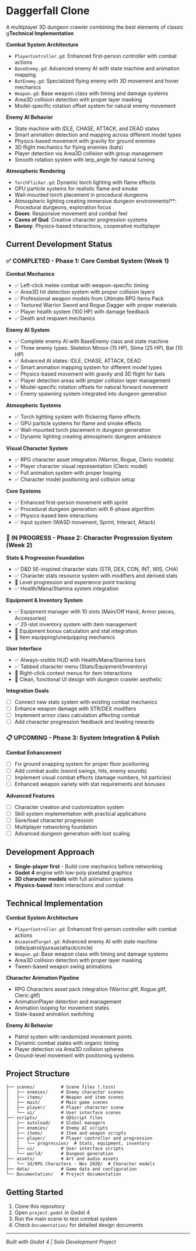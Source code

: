 # Daggerfall Clone

A multiplayer 3D dungeon crawler combining the best elements of classic g**Technical Implementation**

**Combat System Architecture**
- `PlayerController.gd`: Enhanced first-person controller with combat actions
- `BaseEnemy.gd`: Advanced enemy AI with state machine and animation mapping
- `BatEnemy.gd`: Specialized flying enemy with 3D movement and hover mechanics
- `Weapon.gd`: Base weapon class with timing and damage systems
- Area3D collision detection with proper layer masking
- Model-specific rotation offset system for natural enemy movement

**Enemy AI Behavior**
- State machine with IDLE, CHASE, ATTACK, and DEAD states
- Smart animation detection and mapping across different model types
- Physics-based movement with gravity for ground enemies
- 3D flight mechanics for flying enemies (bats)
- Player detection via Area3D collision with group management
- Smooth rotation system with lerp_angle for natural turning

**Atmospheric Rendering**
- `TorchFlicker.gd`: Dynamic torch lighting with flame effects
- GPU particle systems for realistic flame and smoke
- Wall-mounted torch placement in procedural dungeons
- Atmospheric lighting creating immersive dungeon environmentsl**: Procedural dungeons, exploration focus
- **Doom**: Responsive movement and combat feel  
- **Caves of Qud**: Creative character progression systems
- **Barony**: Physics-based interactions, cooperative multiplayer

## Current Development Status

### ✅ COMPLETED - Phase 1: Core Combat System (Week 1)

**Combat Mechanics**
- ✅ Left-click melee combat with weapon-specific timing
- ✅ Area3D hit detection system with proper collision layers
- ✅ Professional weapon models from Ultimate RPG Items Pack
- ✅ Textured Warrior Sword and Rogue Dagger with proper materials
- ✅ Player health system (100 HP) with damage feedback
- ✅ Death and respawn mechanics

**Enemy AI System**
- ✅ Complete enemy AI with BaseEnemy class and state machine
- ✅ Three enemy types: Skeleton Minion (15 HP), Slime (25 HP), Bat (10 HP)
- ✅ Advanced AI states: IDLE, CHASE, ATTACK, DEAD
- ✅ Smart animation mapping system for different model types
- ✅ Physics-based movement with gravity and 3D flight for bats
- ✅ Player detection areas with proper collision layer management
- ✅ Model-specific rotation offsets for natural forward movement
- ✅ Enemy spawning system integrated into dungeon generation

**Atmospheric Systems**
- ✅ Torch lighting system with flickering flame effects
- ✅ GPU particle systems for flame and smoke effects
- ✅ Wall-mounted torch placement in dungeon generation
- ✅ Dynamic lighting creating atmospheric dungeon ambiance

**Visual Character System**
- ✅ RPG character asset integration (Warrior, Rogue, Cleric models)
- ✅ Player character visual representation (Cleric model)
- ✅ Full animation system with proper looping
- ✅ Character model positioning and collision setup

**Core Systems**
- ✅ Enhanced first-person movement with sprint
- ✅ Procedural dungeon generation with 6-phase algorithm
- ✅ Physics-based item interactions
- ✅ Input system (WASD movement, Sprint, Interact, Attack)

### 🚧 IN PROGRESS - Phase 2: Character Progression System (Week 2)

**Stats & Progression Foundation**
- ✅ D&D 5E-inspired character stats (STR, DEX, CON, INT, WIS, CHA)
- ✅ Character stats resource system with modifiers and derived stats
- 🔄 Level progression and experience point tracking
- ✅ Health/Mana/Stamina system integration

**Equipment & Inventory System**
- ✅ Equipment manager with 10 slots (Main/Off Hand, Armor pieces, Accessories)
- ✅ 20-slot inventory system with item management
- 🔄 Equipment bonus calculation and stat integration
- 🔄 Item equipping/unequipping mechanics

**User Interface**
- ✅ Always-visible HUD with Health/Mana/Stamina bars
- ✅ Tabbed character menu (Stats/Equipment/Inventory)
- 🔄 Right-click context menus for item interactions
- 🔄 Clean, functional UI design with dungeon crawler aesthetic

**Integration Goals**
- [ ] Connect new stats system with existing combat mechanics
- [ ] Enhance weapon damage with STR/DEX modifiers
- [ ] Implement armor class calculation affecting combat
- [ ] Add character progression feedback and leveling rewards

### 📋 UPCOMING - Phase 3: System Integration & Polish

**Combat Enhancement**
- [ ] Fix ground snapping system for proper floor positioning  
- [ ] Add combat audio (sword swings, hits, enemy sounds)
- [ ] Implement visual combat effects (damage numbers, hit particles)
- [ ] Enhanced weapon variety with stat requirements and bonuses

**Advanced Features**
- [ ] Character creation and customization system
- [ ] Skill system implementation with practical applications
- [ ] Save/load character progression
- [ ] Multiplayer networking foundation
- [ ] Advanced dungeon generation with loot scaling

## Development Approach
- **Single-player first** - Build core mechanics before networking
- **Godot 4** engine with low-poly pixelated graphics
- **3D character models** with full animation systems
- **Physics-based** item interactions and combat

## Technical Implementation

**Combat System Architecture**
- `PlayerController.gd`: Enhanced first-person controller with combat actions
- `AnimatedTarget.gd`: Advanced enemy AI with state machine (idle/patrol/pursue/attack/circle)
- `Weapon.gd`: Base weapon class with timing and damage systems
- Area3D collision detection with proper layer masking
- Tween-based weapon swing animations

**Character Animation Pipeline**
- RPG Characters asset pack integration (Warrior.gltf, Rogue.gltf, Cleric.gltf)
- AnimationPlayer detection and management
- Animation looping for movement states
- State-based animation switching

**Enemy AI Behavior**
- Patrol system with randomized movement points
- Dynamic combat states with organic timing
- Player detection via Area3D collision spheres
- Ground-level movement with positioning systems

## Project Structure
```
├── scenes/          # Scene files (.tscn)
│   ├── enemies/     # Enemy character scenes
│   ├── items/       # Weapon and item scenes
│   ├── main/        # Main game scenes
│   ├── player/      # Player character scene
│   └── ui/          # User interface scenes
├── scripts/         # GDScript files
│   ├── autoload/    # Global managers
│   ├── enemies/     # Enemy AI scripts
│   ├── items/       # Item and weapon scripts
│   ├── player/      # Player controller and progression
│   │   └── progression/  # Stats, equipment, inventory
│   ├── ui/          # User interface scripts
│   └── world/       # Dungeon generation
├── assets/          # Art and audio assets
│   └── 3d/RPG Characters - Nov 2020/  # Character models
├── data/            # Game data and configuration
└── Documentation/   # Project documentation
```

## Getting Started
1. Clone this repository
2. Open `project.godot` in Godot 4
3. Run the main scene to test combat system
4. Check `Documentation/` for detailed design documents

---
*Built with Godot 4 | Solo Development Project*
